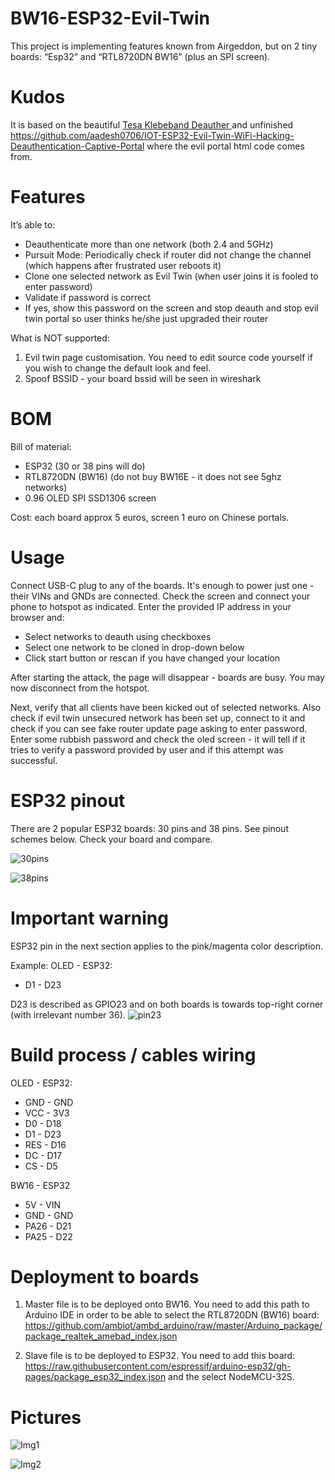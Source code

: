 # BW16-ESP32-Evil-Twin
This project is implementing features known from Airgeddon, but on 2 tiny boards: “Esp32” and “RTL8720DN BW16” (plus an SPI screen).

# Kudos
It is based on the beautiful 
[Tesa Klebeband Deauther ](https://github.com/tesa-klebeband/RTL8720dn-Deauther)
and unfinished https://github.com/aadesh0706/IOT-ESP32-Evil-Twin-WiFi-Hacking-Deauthentication-Captive-Portal where the evil portal html code comes from.


# Features
It’s able to:
- Deauthenticate more than one network (both 2.4 and 5GHz)
- Pursuit Mode: Periodically check if router did not change the channel (which happens after frustrated user reboots it)
- Clone one selected network as Evil Twin (when user joins it is fooled to enter password)
- Validate if password is correct
- If yes, show this password on the screen and stop deauth and stop evil twin portal so user thinks he/she just upgraded their router

What is NOT supported: 
1. Evil twin page customisation. You need to edit source code yourself if you wish to change the default look and feel.
2. Spoof BSSID - your board bssid will be seen in wireshark

# BOM
Bill of material:
 - ESP32 (30 or 38 pins will do)
 - RTL8720DN (BW16) (do not buy BW16E - it does not see 5ghz networks)
 - 0.96 OLED SPI SSD1306 screen

Cost: each board approx 5 euros, screen 1 euro on Chinese portals.

# Usage
Connect USB-C plug to any of the boards. It's enough to power just one - their VINs and GNDs are connected.
Check the screen and connect your phone to hotspot as indicated. 
Enter the provided IP address in your browser and:
- Select networks to deauth using checkboxes
- Select one network to be cloned in drop-down below
- Click start button or rescan if you have changed your location

After starting the attack, the page will disappear - boards are busy. You may now disconnect from the hotspot. 

Next, verify that all clients have been kicked out of selected networks. 
Also check if evil twin unsecured network has been set up, connect to it and check if you can see fake router update page asking to enter password. 
Enter some rubbish password and check the oled screen - it will tell if it tries to verify a password provided by user and if this attempt was successful. 

# ESP32 pinout
There are 2 popular ESP32 boards: 30 pins and 38 pins. See pinout schemes below. Check your board and compare. 

![30pins](esp32-30pins.png)

![38pins](esp32-38pins.png)


# Important warning
ESP32 pin in the next section applies to the pink/magenta color description.

Example: 
OLED - ESP32:
 - D1 - D23

D23 is described as GPIO23 and on both boards is towards top-right corner (with irrelevant number 36). 
![pin23](pin23.png)


# Build process / cables wiring

OLED - ESP32:
 - GND - GND
 - VCC - 3V3
 - D0 - D18
 - D1 - D23
 - RES - D16
 - DC - D17
 - CS - D5

BW16 - ESP32
 - 5V - VIN
 - GND - GND
 - PA26 - D21
 - PA25 - D22



# Deployment to boards
1. Master file is to be deployed onto BW16. You need to add this path to Arduino IDE in order to be able to select the RTL8720DN (BW16) board:
https://github.com/ambiot/ambd_arduino/raw/master/Arduino_package/package_realtek_amebad_index.json

2. Slave file is to be deployed to ESP32. You need to add this board: https://raw.githubusercontent.com/espressif/arduino-esp32/gh-pages/package_esp32_index.json and the select NodeMCU-32S. 

# Pictures
![Img1](twin1.png)

![Img2](twin2.png)


